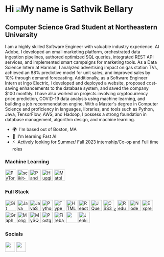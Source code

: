 Hi ![](https://user-images.githubusercontent.com/18350557/176309783-0785949b-9127-417c-8b55-ab5a4333674e.gif)My name is Sathvik Bellary
==========================================================================================================================================

Computer Science Grad Student at Northeastern University
------------------------------------------

I am a highly skilled Software Engineer with valuable industry experience. At Adobe, I developed an email marketing platform, orchestrated data ingestion pipelines, authored optimized SQL queries, integrated REST API services, and implemented smart campaigns for marketing tools. As a Data Science Intern at Harman, I analyzed advertising impact on gas station TVs, achieved an 88% predictive model for unit sales, and improved sales by 10% through demand forecasting. Additionally, as a Software Engineer Intern at Ingo Electric, I developed and deployed a website, proposed cost-saving enhancements to the database system, and saved the company $100 monthly. I have also worked on projects involving cryptocurrency price prediction, COVID-19 data analysis using machine learning, and building a job recommendation engine. With a Master's degree in Computer Science and proficiency in languages, libraries, and tools such as Python, Java, TensorFlow, AWS, and Hadoop, I possess a strong foundation in database management, algorithm design, and machine learning.

* 🌍  I'm based out of Boston, MA
* 🧠  I'm learning Fast AI 
* ⚡  Actively looking for Summer/ Fall 2023 internship/Co-op and Full time roles

### Machine Learning


<p align="left">
<a href="https://pytorch.org/docs/stable/index.html" target="_blank" rel="noreferrer"><img src="https://raw.githubusercontent.com/pytorch/pytorch/main/docs/source/_static/img/pytorch-logo-dark.svg" width="36" height="36" alt="PyTorch" /></a>
<a href="https://scikit-learn.org/stable/documentation.html" target="_blank" rel="noreferrer"><img src="https://raw.githubusercontent.com/scikit-learn/scikit-learn/master/doc/logos/scikit-learn-logo-small.png" width="36" height="36" alt="scikit-learn" /></a>
<a href="https://pandas.pydata.org/docs/" target="_blank" rel="noreferrer"><img src="https://raw.githubusercontent.com/pandas-dev/pandas/main/web/pandas/static/img/pandas_mark.svg" width="36" height="36" alt="Pandas" /></a>
<a href="https://huggingface.co/docs" target="_blank" rel="noreferrer"><img src="https://huggingface.co/front/assets/huggingface_logo.svg" width="36" height="36" alt="Hugging Face" /></a>
<a href="https://matplotlib.org/stable/contents.html" target="_blank" rel="noreferrer"><img src="https://matplotlib.org/stable/_static/logo2_compressed.svg" width="36" height="36" alt="Matplotlib" /></a>
<br/>
  
### Full Stack
<a href="https://git-scm.com/" target="_blank" rel="noreferrer"><img src="https://raw.githubusercontent.com/danielcranney/readme-generator/main/public/icons/skills/git-colored.svg" width="36" height="36" alt="Git" /></a>
<a href="https://www.oracle.com/java/" target="_blank" rel="noreferrer"><img src="https://raw.githubusercontent.com/danielcranney/readme-generator/main/public/icons/skills/java-colored.svg" width="36" height="36" alt="Java" /></a>
<a href="https://developer.mozilla.org/en-US/docs/Web/JavaScript" target="_blank" rel="noreferrer"><img src="https://raw.githubusercontent.com/danielcranney/readme-generator/main/public/icons/skills/javascript-colored.svg" width="36" height="36" alt="JavaScript" /></a>
<a href="https://www.python.org/" target="_blank" rel="noreferrer"><img src="https://raw.githubusercontent.com/danielcranney/readme-generator/main/public/icons/skills/python-colored.svg" width="36" height="36" alt="Python" /></a>
<a href="https://www.typescriptlang.org/" target="_blank" rel="noreferrer"><img src="https://raw.githubusercontent.com/danielcranney/readme-generator/main/public/icons/skills/typescript-colored.svg" width="36" height="36" alt="TypeScript" /></a>
<a href="https://developer.mozilla.org/en-US/docs/Glossary/HTML5" target="_blank" rel="noreferrer"><img src="https://raw.githubusercontent.com/danielcranney/readme-generator/main/public/icons/skills/html5-colored.svg" width="36" height="36" alt="HTML5" /></a>
<a href="https://reactjs.org/" target="_blank" rel="noreferrer"><img src="https://raw.githubusercontent.com/danielcranney/readme-generator/main/public/icons/skills/react-colored.svg" width="36" height="36" alt="React" /></a>
<a href="https://jquery.com/" target="_blank" rel="noreferrer"><img src="https://raw.githubusercontent.com/danielcranney/readme-generator/main/public/icons/skills/jquery-colored.svg" width="36" height="36" alt="JQuery" /></a>
<a href="https://www.w3.org/TR/CSS/#css" target="_blank" rel="noreferrer"><img src="https://raw.githubusercontent.com/danielcranney/readme-generator/main/public/icons/skills/css3-colored.svg" width="36" height="36" alt="CSS3" /></a>c
<a href="https://redux.js.org/" target="_blank" rel="noreferrer"><img src="https://raw.githubusercontent.com/danielcranney/readme-generator/main/public/icons/skills/redux-colored.svg" width="36" height="36" alt="Redux" /></a>
<a href="https://nodejs.org/en/" target="_blank" rel="noreferrer"><img src="https://raw.githubusercontent.com/danielcranney/readme-generator/main/public/icons/skills/nodejs-colored.svg" width="36" height="36" alt="NodeJS" /></a>
<a href="https://expressjs.com/" target="_blank" rel="noreferrer"><img src="https://raw.githubusercontent.com/danielcranney/readme-generator/main/public/icons/skills/express-colored.svg" width="36" height="36" alt="Express" /></a>
<a href="https://graphql.org/" target="_blank" rel="noreferrer"><img src="https://raw.githubusercontent.com/danielcranney/readme-generator/main/public/icons/skills/graphql-colored.svg" width="36" height="36" alt="GraphQL" /></a>
<a href="https://www.mongodb.com/" target="_blank" rel="noreferrer"><img src="https://raw.githubusercontent.com/danielcranney/readme-generator/main/public/icons/skills/mongodb-colored.svg" width="36" height="36" alt="MongoDB" /></a>
<a href="https://www.mysql.com/" target="_blank" rel="noreferrer"><img src="https://raw.githubusercontent.com/danielcranney/readme-generator/main/public/icons/skills/mysql-colored.svg" width="36" height="36" alt="MySQL" /></a>
<a href="https://www.postgresql.org/" target="_blank" rel="noreferrer"><img src="https://raw.githubusercontent.com/danielcranney/readme-generator/main/public/icons/skills/postgresql-colored.svg" width="36" height="36" alt="PostgreSQL" /></a>
<a href="https://firebase.google.com/" target="_blank" rel="noreferrer"><img src="https://raw.githubusercontent.com/danielcranney/readme-generator/main/public/icons/skills/firebase-colored.svg" width="36" height="36" alt="Firebase" /></a>
<a href="https://commons.wikimedia.org/wiki/File:Amazon_Web_Services_Logo.svg" target="_blank" rel="noreferrer"><img src="https://upload.wikimedia.org/wikipedia/commons/thumb/9/93/Amazon_Web_Services_Logo.svg/1200px-Amazon_Web_Services_Logo.svg.png" width="36" height="36"/></a>
<a href="https://www.jenkins.io/doc/" target="_blank" rel="noreferrer"><img src="https://www.jenkins.io/images/logo-title-opengraph.png" width="36" height="36" alt="Jenkins" /></a>


### Socials

<p align="left"> <a href="https://github.com/sathvikbk1" target="_blank" rel="noreferrer"><img src="https://raw.githubusercontent.com/danielcranney/readme-generator/main/public/icons/socials/github.svg" width="32" height="32" /></a> <a href="https://www.linkedin.com/in/sathvik-bk/" target="_blank" rel="noreferrer"><img src="https://raw.githubusercontent.com/danielcranney/readme-generator/main/public/icons/socials/linkedin.svg" width="32" height="32" /></a></p>
